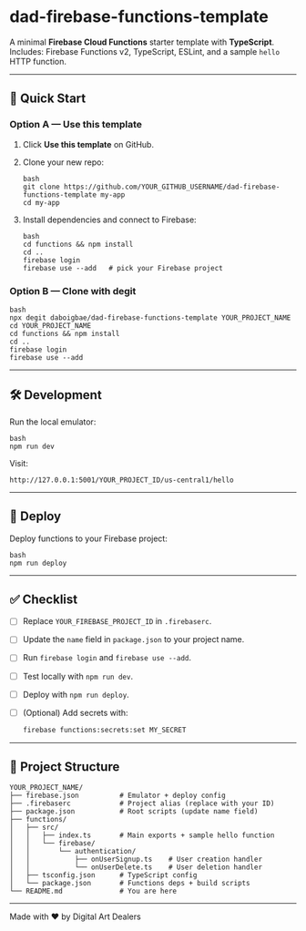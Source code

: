# dad-firebase-functions-template

A minimal **Firebase Cloud Functions** starter template with **TypeScript**.  
Includes: Firebase Functions v2, TypeScript, ESLint, and a sample `hello` HTTP function.

---

## 🚀 Quick Start

### Option A — Use this template
1. Click **Use this template** on GitHub.  
2. Clone your new repo:  
   ```
   bash
   git clone https://github.com/YOUR_GITHUB_USERNAME/dad-firebase-functions-template my-app
   cd my-app
   ```

3. Install dependencies and connect to Firebase:
   ```
   bash
   cd functions && npm install
   cd ..
   firebase login
   firebase use --add   # pick your Firebase project
   ```

### Option B — Clone with degit
```
bash
npx degit daboigbae/dad-firebase-functions-template YOUR_PROJECT_NAME
cd YOUR_PROJECT_NAME
cd functions && npm install
cd ..
firebase login
firebase use --add
```

---

## 🛠 Development

Run the local emulator:
```
bash
npm run dev
```

Visit:
```
http://127.0.0.1:5001/YOUR_PROJECT_ID/us-central1/hello
```

---

## 🚢 Deploy

Deploy functions to your Firebase project:
```
bash
npm run deploy
```

---

## ✅ Checklist
* [ ] Replace `YOUR_FIREBASE_PROJECT_ID` in `.firebaserc`.
* [ ] Update the `name` field in `package.json` to your project name.
* [ ] Run `firebase login` and `firebase use --add`.
* [ ] Test locally with `npm run dev`.
* [ ] Deploy with `npm run deploy`.
* [ ] (Optional) Add secrets with:

  ```bash
  firebase functions:secrets:set MY_SECRET
  ```

---

## 📂 Project Structure

```
YOUR_PROJECT_NAME/
├── firebase.json          # Emulator + deploy config
├── .firebaserc            # Project alias (replace with your ID)
├── package.json           # Root scripts (update name field)
├── functions/
│   ├── src/
│   │   ├── index.ts       # Main exports + sample hello function
│   │   └── firebase/
│   │       └── authentication/
│   │           ├── onUserSignup.ts    # User creation handler
│   │           └── onUserDelete.ts    # User deletion handler
│   ├── tsconfig.json      # TypeScript config
│   └── package.json       # Functions deps + build scripts
└── README.md              # You are here
```

---

Made with ❤️ by Digital Art Dealers